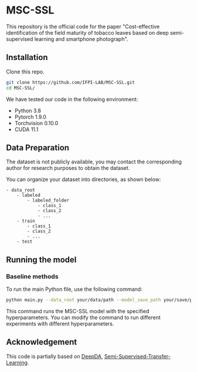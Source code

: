 # MSC-SSL
This repository is the official code for the paper "Cost-effective identification of the field maturity of tobacco leaves based on deep semi-supervised learning and smartphone photograph".

## Installation
Clone this repo.
```bash
git clone https://github.com/IFPI-LAB/MSC-SSL.git
cd MSC-SSL/
```

We have tested our code in the following environment:
- Python 3.8
- Pytorch 1.9.0
- Torchvision 0.10.0
- CUDA 11.1

## Data Preparation
The dataset is not publicly available, you may contact the corresponding author for research purposes to obtain the dataset.

You can organize your dataset into directories, as shown below:
```
- data_root
    - labeled
        - labeled_folder
            - class_1
            - class_2
            - ...
    - train
        - class_1
        - class_2
        - ...
    - test
```

## Running the model

### Baseline methods
To run the main Python file, use the following command:

```sh
python main.py --data_root your/data/path --model_save_path your/save/path --labeled_folder your/labeled/data
```
This command runs the MSC-SSL model with the specified hyperparameters. You can modify the command to run different experiments with different hyperparameters.

## Acknowledgement
This code is partially based on [DeepDA](https://github.com/jindongwang/transferlearning/tree/master/code/DeepDA), [Semi-Supervised-Transfer-Learning](https://github.com/SHI-Labs/Semi-Supervised-Transfer-Learning).